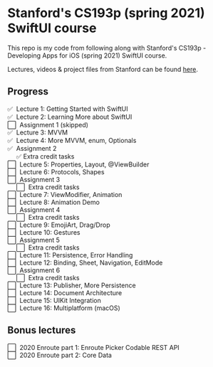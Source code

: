 # Stanford's CS193p (spring 2021) SwiftUI course
This repo is my code from following along with Stanford's CS193p - Developing Apps for iOS (spring 2021) SwiftUI course.

Lectures, videos & project files from Stanford can be found [here](https://cs193p.sites.stanford.edu).

## Progress

:white_check_mark:&nbsp; Lecture 1: Getting Started with SwiftUI  
:white_check_mark:&nbsp; Lecture 2: Learning More about SwiftUI  
:white_large_square:&nbsp; Assignment 1 (skipped)  
:white_check_mark:&nbsp; Lecture 3: MVVM  
:white_check_mark:&nbsp; Lecture 4: More MVVM, enum, Optionals  
:white_check_mark:&nbsp; Assignment 2  
&nbsp;&nbsp;&nbsp;&nbsp;              :white_check_mark:  Extra credit tasks  
:white_large_square:&nbsp; Lecture 5: Properties, Layout, @ViewBuilder  
:white_large_square:&nbsp; Lecture 6: Protocols, Shapes  
:white_large_square:&nbsp; Assignment 3  
&nbsp;&nbsp;&nbsp;&nbsp;              :white_large_square:&nbsp; Extra credit tasks  
:white_large_square:&nbsp; Lecture 7: ViewModifier, Animation  
:white_large_square:&nbsp; Lecture 8: Animation Demo  
:white_large_square:&nbsp; Assignment 4  
&nbsp;&nbsp;&nbsp;&nbsp;              :white_large_square:&nbsp; Extra credit tasks  
:white_large_square:&nbsp; Lecture 9: EmojiArt, Drag/Drop  
:white_large_square:&nbsp; Lecture 10: Gestures  
:white_large_square:&nbsp; Assignment 5  
&nbsp;&nbsp;&nbsp;&nbsp;              :white_large_square:&nbsp; Extra credit tasks  
:white_large_square:&nbsp; Lecture 11: Persistence, Error Handling  
:white_large_square:&nbsp; Lecture 12: Binding, Sheet, Navigation, EditMode  
:white_large_square:&nbsp; Assignment 6  
&nbsp;&nbsp;&nbsp;&nbsp;              :white_large_square:&nbsp; Extra credit tasks  
:white_large_square:&nbsp; Lecture 13: Publisher, More Persistence  
:white_large_square:&nbsp; Lecture 14: Document Architecture  
:white_large_square:&nbsp; Lecture 15: UIKit Integration  
:white_large_square:&nbsp; Lecture 16: Multiplatform (macOS)  
## Bonus lectures
:white_large_square:&nbsp; 2020 Enroute part 1: Enroute Picker Codable REST API  
:white_large_square:&nbsp; 2020 Enroute part 2: Core Data  

